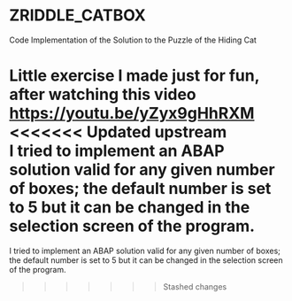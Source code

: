# ZRIDDLE_CATBOX
 Code Implementation of the Solution to the Puzzle of the Hiding Cat

Little exercise I made just for fun, after watching this video https://youtu.be/yZyx9gHhRXM
<<<<<<< Updated upstream
<br>I tried to implement an ABAP solution valid for any given number of boxes; the default number is set to 5 but it can be changed in the selection screen of the program.
=======
I tried to implement an ABAP solution valid for any given number of boxes; the default number is set to 5 but it can be changed in the selection screen of the program.
>>>>>>> Stashed changes
